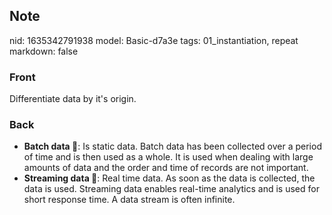 ## Note
nid: 1635342791938
model: Basic-d7a3e
tags: 01_instantiation, repeat
markdown: false

### Front
Differentiate data by it's origin.

### Back
<ul><li><strong>Batch data 🧱</strong>: Is static data. Batch data has been collected over a period of time and is then used as a whole. It is used when dealing with large amounts of data and the order and time of records are not important.</li><li><strong>Streaming data 🌊</strong>: Real time data. As soon as the data is collected, the data is used. Streaming data enables real-time analytics and is used for short response time. A data stream is often infinite.</li></ul>
